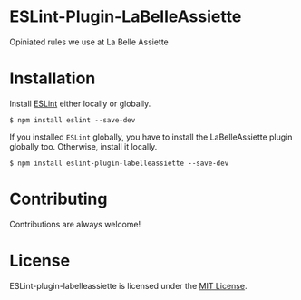 ESLint-Plugin-LaBelleAssiette
===================

Opiniated rules we use at La Belle Assiette

# Installation

Install [ESLint](https://www.github.com/eslint/eslint) either locally or globally.

    $ npm install eslint --save-dev

If you installed `ESLint` globally, you have to install the LaBelleAssiette plugin globally too. Otherwise, install it locally.

    $ npm install eslint-plugin-labelleassiette --save-dev

# Contributing
Contributions are always welcome!

# License

ESLint-plugin-labelleassiette is licensed under the [MIT License](http://www.opensource.org/licenses/mit-license.php).
